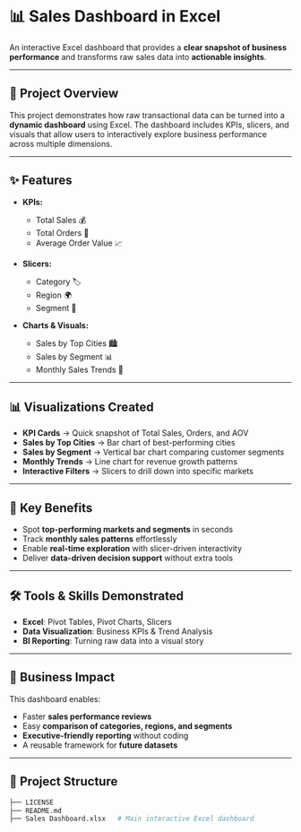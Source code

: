 # 📊 Sales Dashboard in Excel  

An interactive Excel dashboard that provides a **clear snapshot of business performance** and transforms raw sales data into **actionable insights**.  

---

## 🚀 Project Overview  
This project demonstrates how raw transactional data can be turned into a **dynamic dashboard** using Excel. The dashboard includes KPIs, slicers, and visuals that allow users to interactively explore business performance across multiple dimensions.  

---

## ✨ Features  

- **KPIs:**  
  - Total Sales 💰  
  - Total Orders 🛒  
  - Average Order Value 📈  

- **Slicers:**  
  - Category 🏷️  
  - Region 🌍  
  - Segment 👥  

- **Charts & Visuals:**  
  - Sales by Top Cities 🏙️  
  - Sales by Segment 📊  
  - Monthly Sales Trends 📅  

---

## 📊 Visualizations Created  
- **KPI Cards** → Quick snapshot of Total Sales, Orders, and AOV  
- **Sales by Top Cities** → Bar chart of best-performing cities  
- **Sales by Segment** → Vertical bar chart comparing customer segments  
- **Monthly Trends** → Line chart for revenue growth patterns  
- **Interactive Filters** → Slicers to drill down into specific markets  

---

## 🎯 Key Benefits  

- Spot **top-performing markets and segments** in seconds  
- Track **monthly sales patterns** effortlessly  
- Enable **real-time exploration** with slicer-driven interactivity  
- Deliver **data-driven decision support** without extra tools  

---

## 🛠️ Tools & Skills Demonstrated  

- **Excel**: Pivot Tables, Pivot Charts, Slicers  
- **Data Visualization**: Business KPIs & Trend Analysis  
- **BI Reporting**: Turning raw data into a visual story  

---

## 🎯 Business Impact  
This dashboard enables:  
- Faster **sales performance reviews**  
- Easy **comparison of categories, regions, and segments**  
- **Executive-friendly reporting** without coding  
- A reusable framework for **future datasets**  

---

## 📂 Project Structure  

```bash
├── LICENSE
├── README.md
├── Sales Dashboard.xlsx   # Main interactive Excel dashboard

